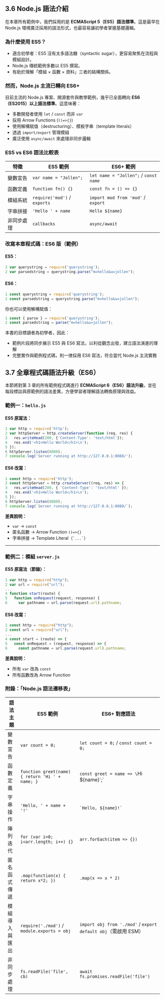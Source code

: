 ## 3.6 Node.js 語法介紹

在本章所有範例中，我們採用的是 **ECMAScript 5（ES5）語法標準**。這是最早在 Node.js 環境廣泛採用的語法形式，也最容易讓初學者掌握基礎邏輯。

### 為什麼使用 ES5？

* 適合初學者：ES5 沒有太多語法糖（syntactic sugar），更容易聚焦在流程與模組設計。
* Node.js 傳統範例多數以 ES5 撰寫。
* 有助於理解「模組 × 函數 × 資料」三者的結構關係。

### 然而，Node.js 主流已轉向 ES6+

目前主流的 Node.js 專案、開源套件與教學範例，幾乎已全面轉向 **ES6（ES2015）以上語法標準**。這意味著：

* 多數開發者使用 `let` / `const` 而非 `var`
* 採用 Arrow Functions (`()=>{}`)
* 使用解構賦值（destructuring）、模板字串（template literals）
* 透過 `import/export` 管理模組
* 廣泛使用 `async/await` 來處理非同步邏輯

### ES5 vs ES6 語法比較表

| 特徵    | ES5 範例                       | ES6+ 範例                               |
| ----- | ---------------------------- | ------------------------------------- |
| 變數宣告  | `var name = "Jollen";`       | `let name = "Jollen";` / `const name` |
| 函數定義  | `function fn() {}`           | `const fn = () => {}`                 |
| 模組系統  | `require('mod')` / `exports` | `import mod from 'mod'` / `export`    |
| 字串拼接  | `'Hello ' + name`            | `Hello ${name}`                       |
| 非同步處理 | `callbacks`                  | `async/await`                         |

### 改寫本章程式碼：ES6 版（範例）

#### ES5：

```javascript
1 var querystring = require('querystring');
2 var parsedstring = querystring.parse("m=hello&u=jollen");
```

#### ES6：

```javascript
1 const querystring = require('querystring');
2 const parsedstring = querystring.parse("m=hello&u=jollen");
```

你也可以使用解構賦值：

```javascript
1 const { parse } = require('querystring');
2 const parsedstring = parse("m=hello&u=jollen");
```

本書的目標讀者為初學者，因此：

* 範例片段將同步展示 ES5 與 ES6 寫法，以利從觀念出發，建立語法演進的理解
* 完整實作與範例程式碼，則一律採用 ES6 寫法，符合當代 Node.js 主流實務

## 3.7 全章程式碼語法升級（ES6）

本節將對第 3 章的所有範例程式碼進行 **ECMAScript 6（ES6）語法升級**，並在每段標註與原範例的語法差異，方便學習者理解語法轉換原理與效益。

### 範例一：`hello.js`

#### ES5 原寫法：

```javascript
1 var http = require('http');
2 var httpServer = http.createServer(function (req, res) {
3   res.writeHead(200, {'Content-Type': 'text/html'});
4   res.end('<h1>Hello World</h1>\n');
5 });
6 httpServer.listen(8080);
7 console.log('Server running at http://127.0.0.1:8080/');
```

#### ES6 改寫：

```javascript
1 const http = require('http');
2 const httpServer = http.createServer((req, res) => {
3   res.writeHead(200, { 'Content-Type': 'text/html' });
4   res.end('<h1>Hello World</h1>\n');
5 });
6 httpServer.listen(8080);
7 console.log(`Server running at http://127.0.0.1:8080/`);
```

**差異說明：**

* `var` → `const`
* 匿名函數 → Arrow Function `()=>{}`
* 字串拼接 → Template Literal（`` `...` ``）

---

### 範例二：模組 `server.js`

#### ES5 原寫法（節錄）：

```javascript
1 var http = require("http");
2 var url = require("url");
...
4 function start(route) {
5   function onRequest(request, response) {
6     var pathname = url.parse(request.url).pathname;
```

#### ES6 改寫：

```javascript
1 const http = require("http");
2 const url = require("url");
...
4 const start = (route) => {
5   const onRequest = (request, response) => {
6     const pathname = url.parse(request.url).pathname;
```

**差異說明：**

* 所有 `var` 改為 `const`
* 所有函數改為 Arrow Function

### 附錄：「Node.js 語法遷移表」

| 語法主題    | ES5 範例                                          | ES6+ 對應語法                                                 |
| ------- | ----------------------------------------------- | --------------------------------------------------------- |
| 變數宣告    | `var count = 0;`                                | `let count = 0;` / `const count = 0;`                     |
| 函數定義    | `function greet(name) { return 'Hi ' + name; }` | `const greet = name => \`Hi \${name}\`;\`                 |
| 字串操作    | `'Hello, ' + name + '!'`                        | `` `Hello, ${name}!` ``                                   |
| 陣列迭代    | `for (var i=0; i<arr.length; i++) {}`           | `arr.forEach(item => {})`                                 |
| 匿名函式傳遞  | `.map(function(x) { return x*2; })`             | `.map(x => x * 2)`                                        |
| 模組導入與匯出 | `require('./mod')` / `module.exports = obj`     | `import obj from './mod'` / `export default obj`（需啟用 ESM） |
| 非同步處理   | `fs.readFile('file', cb)`                       | `await fs.promises.readFile('file')`                      |
